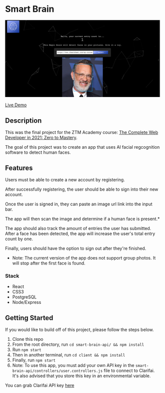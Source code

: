 # Smart Brain

![Project Header](https://github.com/IM-Deane/images/blob/main/assets/images/smart-brain-thumbnail.jpg)

[Live Demo](https://smart-brain-im-deane.netlify.app/)

## Description

This was the final project for the ZTM Academy
course: [The Complete Web Developer in 2021: Zero to Mastery](https://zerotomastery.io/career-paths/become-a-web-developer).

The goal of this project was to create an app that uses AI facial regcognition
software to detect human faces.

## Features

Users must be able to create a new account by registering.

After successfully registering, the user should be able to sign into their new
account.

Once the user is signed in, they can paste an image url link into the input bar.

The app will then scan the image and determine if a human face is present.\*

The app should also track the amount of entries the user has submitted. After a
face has been detected, the app will increase the user's total entry count by
one.

Finally, users should have the option to sign out after they're finished.

- Note: The current version of the app does not support group photos. It will
  stop after the first face is found.

### Stack

- React
- CSS3
- PostgreSQL
- Node/Express

## Getting Started

If you would like to build off of this project, please follow the steps below.

1. Clone this repo
2. From the root directory, run `cd smart-brain-api/ && npm install`
3. Run `npm start`
4. Then in another terminal, run `cd client && npm install`
5. Finally, run `npm start`
6. Note: To use this app, you must add your own API key in the `smart-brain-api/controllers/user.controllers.js` file to
   connect to Clarifai. It's also advised that you store this key in an environmental variable.

You can grab Clarifai API key [here](https://www.clarifai.com/)

